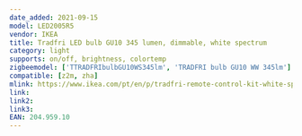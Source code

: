 ```yaml
---
date_added: 2021-09-15
model: LED2005R5
vendor: IKEA
title: Tradfri LED bulb GU10 345 lumen, dimmable, white spectrum
category: light
supports: on/off, brightness, colortemp
zigbeemodel: ['TTRADFRIbulbGU10WS345lm', 'TRADFRI bulb GU10 WW 345lm']
compatible: [z2m, zha]
mlink: https://www.ikea.com/pt/en/p/tradfri-remote-control-kit-white-spectrum-20495910/
link: 
link2: 
link3: 
EAN: 204.959.10
---
```

